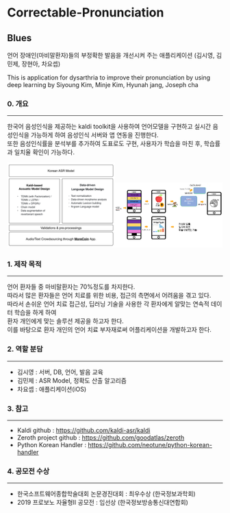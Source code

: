 # Correctable-Pronunciation
## Blues
 
언어 장애인(마비말환자)들의 부정확한 발음을 개선시켜 주는 애플리케이션  (김시영, 김민제, 장현아, 차요셉)

This is application for dysarthria to improve their pronunciation by using deep learning
by Siyoung Kim, Minje Kim, Hyunah jang, Joseph cha

### 0. 개요
------------------------------
한국어 음성인식을 제공하는 kaldi toolkit을 사용하여 언어모델을 구현하고 실시간 음성인식을 가능하게 하여 음성인식 서버와 앱 연동을 진행한다.               
또한 음성인식률을 분석부를 추가하여 도표로도 구현, 사용자가 학습을 마친 후, 학습률과 일치율 확인이 가능하다.

<img src="/images/Zeroth.png" width="50%"><img src="/images/AppDesign.png" width="50%">


### 1. 제작 목적
------------------------------
언어 환자들 중 마비말환자는 70%정도를 차지한다.             
따라서 많은 환자들은 언어 치료를 위한 비용, 접근의 측면에서 어려움을 겪고 있다.                  
따라서 손쉬운 언어 치료 접근성, 딥러닝 기술을 사용한 각 환자에게 알맞는 연속적 데이터 학습을 하게 하여                       
환자 개인에게 맞는 솔루션 제공을 하고자 한다.              
이를 바탕으로 환자 개인의 언어 치료 부자재로써 어플리케이션을 개발하고자 한다. 

### 2. 역할 분담
------------------------------
 * 김시영 : 서버, DB, 언어, 발음 교육
 * 김민제 : ASR Model, 정확도 산출 알고리즘 
 * 차요셉 : 애플리케이션(iOS)

### 3. 참고
------------------------------
 * Kaldi github : https://github.com/kaldi-asr/kaldi
 * Zeroth project github : https://github.com/goodatlas/zeroth
 * Python Korean Handler : https://github.com/neotune/python-korean-handler
 
### 4. 공모전 수상
------------------------------
 * 한국소프트웨어종합학술대회 논문경진대회 : 최우수상 (한국정보과학회)
 * 2019 프로보노 자율형II 공모전 : 입선상 (한국정보방송통신대연합회)
